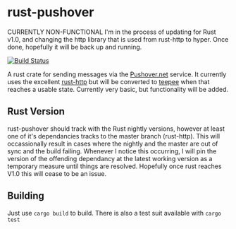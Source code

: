 rust-pushover
=============

CURRENTLY NON-FUNCTIONAL
I'm in the process of updating for Rust v1.0, and changing the http library that is used from rust-http to hyper. Once done, hopefully it will be back up and running.


[![Build Status](https://travis-ci.org/EdBrereton/rust-pushover.svg?branch=master)](https://travis-ci.org/EdBrereton/rust-pushover)

A rust crate for sending messages via the [Pushover.net](https://pushover.net/) service. It currently uses the excellent [rust-http](https://github.com/chris-morgan/rust-http) but will be converted to [teepee](https://github.com/teepee/teepee) when that reaches a usable state. Currently very basic, but functionality will be added. 

Rust Version
------------
rust-pushover should track with the Rust nightly versions, however at least one of it's dependancies tracks to the master branch (rust-http). This will occassionally result in cases where the nightly and the master are out of sync and the build failing. Whenever I notice this occurring, I will pin the version of the offending dependancy at the latest working version as a temporary measure until things are resolved. Hopefully once rust reaches V1.0 this will cease to be an issue.

Building
----------
Just use ```cargo build``` to build. There is also a test suit available with ```cargo test```

